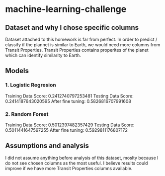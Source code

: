 # machine-learning-challenge

<h2>Dataset and why I chose specific columns</h2>
Dataset attached to this homework is far from perfect. In order to predict / classify if the plannet is similar to Earth, we would need more columns from Transit Properties. Transit Properties contains properites of the planet which can identify similarity to Earth.
<br>
<h2>Models</h2>
<h3>1. Logistic Regresion</h3>
Training Data Score: 0.2412740797253481
Testing Data Score: 0.2414187643020595
After fine tuning: 0.5826816707991608
<h3>2. Random Forest</h3>
Training Data Score: 0.5012397482357429
Testing Data Score: 0.5011441647597255
After fine tuning: 0.5929811176807172
<br>
<h2>Assumptions and analysis</h2>
I did not assume anything before analysis of this dataset, moslty because I do not see chosen columns as the most useful. I believe results could improve if we have more Transit Properties columns available.
